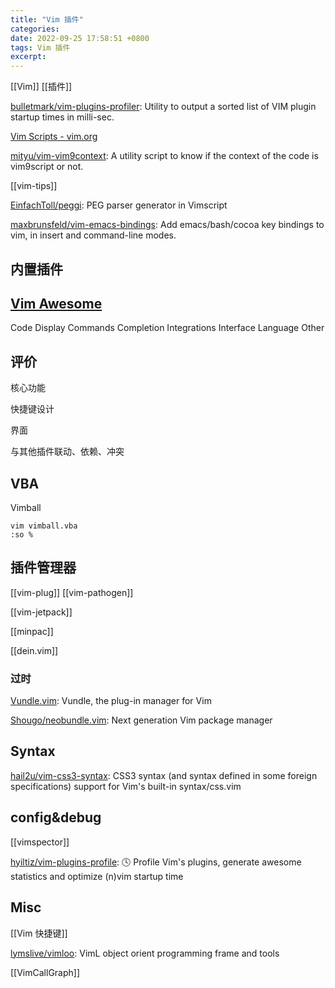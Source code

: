 ```yaml
---
title: "Vim 插件"
categories: 
date: 2022-09-25 17:58:51 +0800
tags: Vim 插件
excerpt: 
---
```


[[Vim]] [[插件]]

[bulletmark/vim-plugins-profiler](https://github.com/bulletmark/vim-plugins-profiler): Utility to output a sorted list of VIM plugin startup times in milli-sec.


[Vim Scripts - vim.org](https://www.vim.org/scripts/script_search_results.php?keywords=&script_type=&order_by=rating&direction=descending&search=search)

[mityu/vim-vim9context](https://github.com/mityu/vim-vim9context): A utility script to know if the context of the code is vim9script or not.


[[vim-tips]]


[EinfachToll/peggi](https://github.com/EinfachToll/peggi): PEG parser generator in Vimscript

[maxbrunsfeld/vim-emacs-bindings](https://github.com/maxbrunsfeld/vim-emacs-bindings): Add emacs/bash/cocoa key bindings to vim, in insert and command-line modes.

## 内置插件


## [Vim Awesome](https://vimawesome.com/)

Code Display
Commands
Completion
Integrations
Interface
Language
Other


## 评价

核心功能

快捷键设计

界面

与其他插件联动、依赖、冲突

## VBA

Vimball

```shell
vim vimball.vba
:so %
```


## 插件管理器
[[vim-plug]]
[[vim-pathogen]]

[[vim-jetpack]]

[[minpac]]

[[dein.vim]]


### 过时

[Vundle.vim](https://github.com/VundleVim/Vundle.vim): Vundle, the plug-in manager for Vim

[Shougo/neobundle.vim](https://github.com/Shougo/neobundle.vim): Next generation Vim package manager


## Syntax

[hail2u/vim-css3-syntax](https://github.com/hail2u/vim-css3-syntax): CSS3 syntax (and syntax defined in some foreign specifications) support for Vim's built-in syntax/css.vim


## config&debug

[[vimspector]]


[hyiltiz/vim-plugins-profile](https://github.com/hyiltiz/vim-plugins-profile): :clock4: Profile Vim's plugins, generate awesome statistics and optimize (n)vim startup time





## Misc

[[Vim 快捷键]]

[lymslive/vimloo](https://github.com/lymslive/vimloo): VimL object orient programming frame and tools

[[VimCallGraph]]



